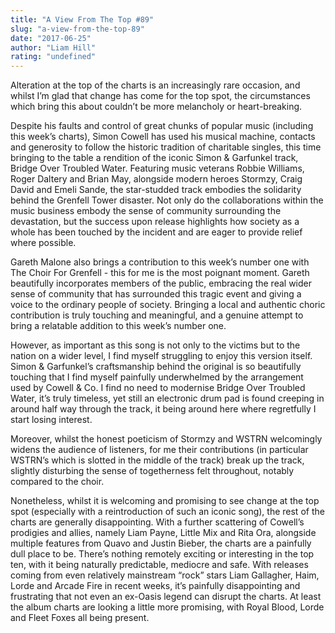 ```yaml
---
title: "A View From The Top #89"
slug: "a-view-from-the-top-89"
date: "2017-06-25"
author: "Liam Hill"
rating: "undefined"
---
```


Alteration at the top of the charts is an increasingly rare occasion, and whilst I’m glad that change has come for the top spot, the circumstances which bring this about couldn’t be more melancholy or heart-breaking.

Despite his faults and control of great chunks of popular music (including this week’s charts), Simon Cowell has used his musical machine, contacts and generosity to follow the historic tradition of charitable singles, this time bringing to the table a rendition of the iconic Simon & Garfunkel track, Bridge Over Troubled Water. Featuring music veterans Robbie Williams, Roger Daltery and Brian May, alongside modern heroes Stormzy, Craig David and Emeli Sande, the star-studded track embodies the solidarity behind the Grenfell Tower disaster. Not only do the collaborations within the music business embody the sense of community surrounding the devastation, but the success upon release highlights how society as a whole has been touched by the incident and are eager to provide relief where possible.

Gareth Malone also brings a contribution to this week’s number one with The Choir For Grenfell - this for me is the most poignant moment. Gareth beautifully incorporates members of the public, embracing the real wider sense of community that has surrounded this tragic event and giving a voice to the ordinary people of society. Bringing a local and authentic choric contribution is truly touching and meaningful, and a genuine attempt to bring a relatable addition to this week’s number one.

However, as important as this song is not only to the victims but to the nation on a wider level, I find myself struggling to enjoy this version itself. Simon & Garfunkel’s craftsmanship behind the original is so beautifully touching that I find myself painfully underwhelmed by the arrangement used by Cowell & Co. I find no need to modernise Bridge Over Troubled Water, it’s truly timeless, yet still an electronic drum pad is found creeping in around half way through the track, it being around here where regretfully I start losing interest.

Moreover, whilst the honest poeticism of Stormzy and WSTRN welcomingly widens the audience of listeners, for me their contributions (in particular WSTRN’s which is slotted in the middle of the track) break up the track, slightly disturbing the sense of togetherness felt throughout, notably compared to the choir.

Nonetheless, whilst it is welcoming and promising to see change at the top spot (especially with a reintroduction of such an iconic song), the rest of the charts are generally disappointing. With a further scattering of Cowell’s prodigies and allies, namely Liam Payne, Little Mix and Rita Ora, alongside multiple features from Quavo and Justin Bieber, the charts are a painfully dull place to be. There’s nothing remotely exciting or interesting in the top ten, with it being naturally predictable, mediocre and safe. With releases coming from even relatively mainstream “rock” stars Liam Gallagher, Haim, Lorde and Arcade Fire in recent weeks, it’s painfully disappointing and frustrating that not even an ex-Oasis legend can disrupt the charts. At least the album charts are looking a little more promising, with Royal Blood, Lorde and Fleet Foxes all being present.
